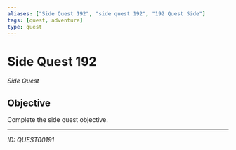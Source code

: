```yaml
---
aliases: ["Side Quest 192", "side quest 192", "192 Quest Side"]
tags: [quest, adventure]
type: quest
---
```


# Side Quest 192

*Side Quest*

## Objective
Complete the side quest objective.

---
*ID: QUEST00191*